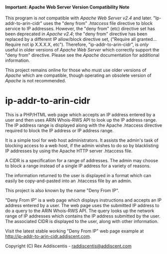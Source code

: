 #### Important: Apache Web Server Version Compatibility Note

This program is _not_ compatible with _Apache Web Server v2.4_ and later.  "Ip-addr-to-arin-cidr" uses the "deny from" _.htaccess_ file directive to block service to IP addresses.  However, the "deny from" (etc) directive set has been deprecated in _Apache v2.4_; the "deny from" directive has been replaced by a different IP allow/block directive set, ("Require all granted... Require not ip X.X.X.X, etc").  Therefore, "ip-addr-to-arin-cidr", is _only_ useful in older versions of _Apache Web Server_ which correctly support the "deny from" directive.  Please see the _Apache_ documentation for additional information.
  
This project remains online for those who must use older versions of _Apache_ which are compatible, though operating an obsolete version of _Apache_ is not recommended.

# ip-addr-to-arin-cidr

This is a PHP/HTML web page which accepts an IP address entered by a user and then uses ARIN Whois-RWS API to look up the IP address range.  The IP address range is displayed along with the Apache .htaccess directive required to block the IP address or IP address range.

It is a simple tool for web host administrators.  It assists the admin's task of blocking access to a web host, if the admin wishes to do so by blacklisting IP addresses by using the Apache HTTP server .htaccess file.

A CIDR is a specification for a range of addresses.  The admin may choose to block a range instead of a single IP address for a variety of reasons.

The information returned to the user is displayed in a format which can easily be copy-and-pasted into an .htaccess file by an admin.

This project is also known by the name "Deny From IP".

"Deny From IP" is a web page which displays instructions and accepts an IP address entered by a user.  The web page uses the submitted IP address to do a query to the ARIN Whois-RWS API.  The query looks up the network range of IP addresses which contains the IP address submitted by the user.  The associated CIDR is displayed to the user, along with other information.

Visit the latest stable working "Deny From IP" web page example at http://ip-addr-to-arin-cidr.addiscent.com.

Copyright (C) Rex Addiscentis - raddiscentis@addiscent.com
